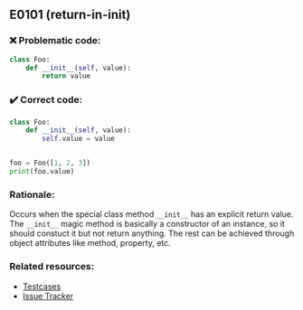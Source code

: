 ## E0101 (return-in-init)

### :x: Problematic code:

```python
class Foo:
    def __init__(self, value):
        return value
```

### :heavy_check_mark: Correct code:

```python
class Foo:
    def __init__(self, value):
        self.value = value


foo = Foo([1, 2, 3])
print(foo.value)
```

### Rationale:

Occurs when the special class method `__init__` has an explicit return value.
The `__init__` magic method is basically a constructor of an instance, so it should
constuct it but not return anything. The rest can be achieved through object
attributes like method, property, etc.

### Related resources:

- [Testcases](https://github.com/PyCQA/pylint/blob/master/tests/functional/r/return_in_init.py)
- [Issue Tracker](https://github.com/PyCQA/pylint/issues?q=is%3Aissue+%22return-in-init%22+OR+%22E0101%22)
